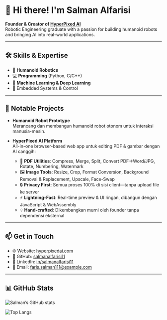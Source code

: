 # 👋 Hi there! I'm Salman Alfarisi

**Founder & Creator of [HyperPixed AI](https://www.hyperpixedai.com)**  
Robotic Engineering graduate with a passion for building humanoid robots and bringing AI into real-world applications.

---

## 🛠️ Skills & Expertise
- 🤖 **Humanoid Robotics**  
- 💻 **Programming** (Python, C/C++)  
- 🧠 **Machine Learning & Deep Learning**  
- 🔌 Embedded Systems & Control  

---

## 🚀 Notable Projects
- **Humanoid Robot Prototype**  
  Merancang dan membangun humanoid robot otonom untuk interaksi manusia-mesin.

- **HyperPixed AI Platform**  
  All-in-one browser-based web app untuk editing PDF & gambar dengan AI canggih:  
  - 🔧 **PDF Utilities**: Compress, Merge, Split, Convert PDF→Word/JPG, Rotate, Numbering, Watermark  
  - 🖼️ **Image Tools**: Resize, Crop, Format Conversion, Background Removal & Replacement, Upscale, Face-Swap  
  - 🔒 **Privacy First**: Semua proses 100% di sisi client—tanpa upload file ke server  
  - ⚡ **Lightning-Fast**: Real-time preview & UI ringan, dibangun dengan JavaScript & WebAssembly  
  - 💡 **Hand-crafted**: Dikembangkan murni oleh founder tanpa dependensi eksternal

---

## 📫 Get in Touch
- 🌐 Website: [hyperpixedai.com](https://www.hyperpixedai.com)  
- 🐙 GitHub: [salmanalfarisi11](https://github.com/salmanalfarisi11)  
- 💼 LinkedIn: [in/salmanalfarisi11](https://www.linkedin.com/in/salmanalfarisi11)  
- 📧 Email: faris.salman111@example.com  

---

## 📊 GitHub Stats
![Salman’s GitHub stats](https://github-readme-stats.vercel.app/api?username=salmanalfarisi11&show_icons=true&theme=default)

![Top Langs](https://github-readme-stats.vercel.app/api/top-langs/?username=salmanalfarisi11&layout=compact&theme=default)
